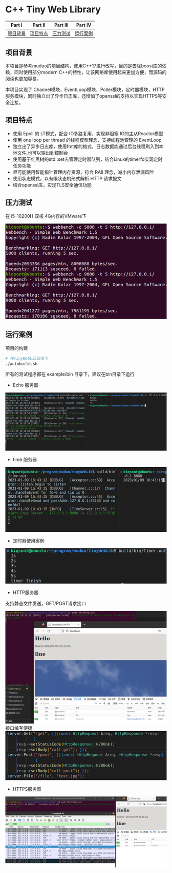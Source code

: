 # C++ Tiny Web Library


| Part Ⅰ | Part Ⅱ| Part Ⅲ| Part Ⅳ |
| :----: | :----:| :----:| :----:   |
| [项目背景](#项目背景) | [项目特点](#项目特点) | [压力测试](#压力测试) | [运行案例](#运行案例) |



项目背景
----------

本项目是参考muduo的项目结构，使用C++17进行改写，目的是去除boost库的依赖，同时使用部分modern C++的特性，让该网络库使用起来更加方便，而源码的阅读也更加容易。

本项目实现了 Channel模块，EventLoop模块，Poller模块，定时器模块，HTTP服务模块，同时独立出了异步日志库，还增加了openssl的支持以实现HTTPS等安全连接。



项目特点
----

- 使用 Epoll 的 LT模式，配合 IO多路复用，实现非阻塞 IO的主从Reactor模型
- 使用 one loop per thread 的线程模型理念，支持线程池管理的 EventLoop
- 独立出了异步日志库，使用fmt库的格式，日志数据能通过后台线程刷入到本地文件,也可以输出到控制台
- 使用基于红黑树的std::set去管理定时器队列，结合Linux的timerfd实现定时任务功能
- 尽可能使用智能指针管理内存资源，符合 RAII 理念，减小内存泄漏风险
- 使用状态模式，以有限状态机形式解析 HTTP 请求报文
- 结合openssl库，实现TLS安全通信功能



压力测试
----

在 i5-10200H 双核 4G内存的VMware下

![](./%E9%A1%B9%E7%9B%AE%E4%BB%8B%E7%BB%8D/webbench.png)





运行案例
----
项目的构建
```bash
# 在tinyWebLib目录下
./autobuild.sh
```
所有的测试程序都在 example/bin 目录下，建议在bin目录下运行

- Echo 服务器

![](./%E9%A1%B9%E7%9B%AE%E4%BB%8B%E7%BB%8D/echo_test.png)

- time 服务器

![](./%E9%A1%B9%E7%9B%AE%E4%BB%8B%E7%BB%8D/time_test.png)

- 定时器使用案例

![](./%E9%A1%B9%E7%9B%AE%E4%BB%8B%E7%BB%8D/timer_test.png)

- HTTP服务器

支持静态文件发送，GET/POST请求接口

![](./%E9%A1%B9%E7%9B%AE%E4%BB%8B%E7%BB%8D/http_server.png)
接口编写便捷
![](./%E9%A1%B9%E7%9B%AE%E4%BB%8B%E7%BB%8D/http_interface.png)

- HTTPS服务器

![](./%E9%A1%B9%E7%9B%AE%E4%BB%8B%E7%BB%8D/https_server.png)
